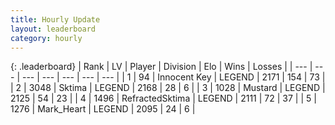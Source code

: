 ```yaml
---
title: Hourly Update
layout: leaderboard
category: hourly
---
```


{: .leaderboard}
| Rank | LV | Player | Division | Elo | Wins | Losses |
| --- | --- | --- | --- | --- | --- | --- |
| <span data-change="0">1</span> | 94 | <span title="ID: 773025">Innocent Key</span> | LEGEND | <span data-change="0">2171</span> | <span data-change="0">154</span> | <span data-change="0">73</span> |
| <span data-change="0">2</span> | 3048 | <span title="ID: 353063">Sktima</span> | LEGEND | <span data-change="0">2168</span> | <span data-change="0">28</span> | <span data-change="0">6</span> |
| <span data-change="0">3</span> | 1028 | <span title="ID: 611082">Mustard</span> | LEGEND | <span data-change="0">2125</span> | <span data-change="0">54</span> | <span data-change="0">23</span> |
| <span data-change="0">4</span> | 1496 | <span title="ID: 402846">RefractedSktima</span> | LEGEND | <span data-change="0">2111</span> | <span data-change="0">72</span> | <span data-change="0">37</span> |
| <span data-change="0">5</span> | 1276 | <span title="ID: 498323">Mark_Heart</span> | LEGEND | <span data-change="0">2095</span> | <span data-change="0">24</span> | <span data-change="0">6</span> |